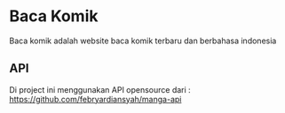 # Baca Komik

Baca komik adalah website baca komik terbaru dan berbahasa indonesia

## API

Di project ini menggunakan API opensource dari : https://github.com/febryardiansyah/manga-api
